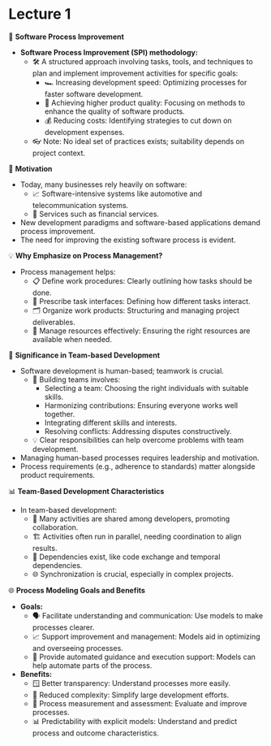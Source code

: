 # Lecture 1

🚀 **Software Process Improvement**

* **Software Process Improvement (SPI) methodology:**
  * 🛠️ A structured approach involving tasks, tools, and techniques to plan and implement improvement activities for specific goals:
    * 🏎️ Increasing development speed: Optimizing processes for faster software development.
    * 🌟 Achieving higher product quality: Focusing on methods to enhance the quality of software products.
    * 💰 Reducing costs: Identifying strategies to cut down on development expenses.
  * 👓 Note: No ideal set of practices exists; suitability depends on project context.

🎯 **Motivation**

* Today, many businesses rely heavily on software:
  * 📈 Software-intensive systems like automotive and telecommunication systems.
  * 💼 Services such as financial services.
* New development paradigms and software-based applications demand process improvement.
* The need for improving the existing software process is evident.

💡 **Why Emphasize on Process Management?**

* Process management helps:
  * 📋 Define work procedures: Clearly outlining how tasks should be done.
  * 🔄 Prescribe task interfaces: Defining how different tasks interact.
  * 🗂️ Organize work products: Structuring and managing project deliverables.
  * 💪 Manage resources effectively: Ensuring the right resources are available when needed.

👥 **Significance in Team-based Development**

* Software development is human-based; teamwork is crucial.
  * 🤝 Building teams involves:
    * Selecting a team: Choosing the right individuals with suitable skills.
    * Harmonizing contributions: Ensuring everyone works well together.
    * Integrating different skills and interests.
    * Resolving conflicts: Addressing disputes constructively.
  * 💡 Clear responsibilities can help overcome problems with team development.
* Managing human-based processes requires leadership and motivation.
* Process requirements (e.g., adherence to standards) matter alongside product requirements.

📊 **Team-Based Development Characteristics**

* In team-based development:
  * 🤝 Many activities are shared among developers, promoting collaboration.
  * 🏗️ Activities often run in parallel, needing coordination to align results.
  * 🔄 Dependencies exist, like code exchange and temporal dependencies.
  * 🌐 Synchronization is crucial, especially in complex projects.

🌐 **Process Modeling Goals and Benefits**

* **Goals:**
  * 🗣️ Facilitate understanding and communication: Use models to make processes clearer.
  * 📈 Support improvement and management: Models aid in optimizing and overseeing processes.
  * 🤖 Provide automated guidance and execution support: Models can help automate parts of the process.
* **Benefits:**
  * 🪟 Better transparency: Understand processes more easily.
  * 🧩 Reduced complexity: Simplify large development efforts.
  * 📏 Process measurement and assessment: Evaluate and improve processes.
  * 📊 Predictability with explicit models: Understand and predict process and outcome characteristics.
